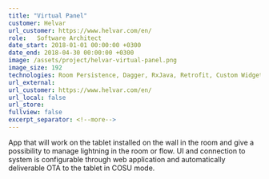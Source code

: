 ```yaml
---
title: "Virtual Panel"
customer: Helvar
url_customer: https://www.helvar.com/en/
role:	Software Architect
date_start: 2018-01-01 00:00:00 +0300
date_end: 2018-04-30 00:00:00 +0300
image: /assets/project/helvar-virtual-panel.png
image_size: 192
technologies: Room Persistence, Dagger, RxJava, Retrofit, Custom Widgets, AWS S3, COSU
url_external: 
url_customer: https://www.helvar.com/en/
url_local: false
url_store: 
fullview: false
excerpt_separator: <!--more-->
---
```

App that will work on the tablet installed on the wall in the room and give a possibility to manage lightning in the room or flow. UI and connection to system is configurable through web application and automatically deliverable OTA to the tablet in COSU mode.
